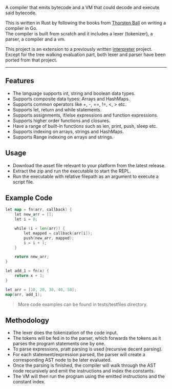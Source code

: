 A compiler that emits bytecode and a VM that could decode and execute said bytecode.

This is written in Rust by following the books from [Thorsten Ball](https://interpreterbook.com/) on writing a compiler in Go.</br>
The compiler is built from scratch and it includes a lexer (tokenizer), a parser, a compiler and a vm.

This project is an extension to a previously written [interpreter](https://github.com/pandulaDW/interpreter-in-rust) project.</br>
Except for the tree walking evaluation part, both lexer and parser have been ported from that project.

---

## Features

- The language supports int, string and boolean data types.
- Supports composite data types: Arrays and HashMaps.
- Supports common operators like +, -, ==, !=, <, > etc.
- Supports let, return and while statements.
- Supports assignments, if/else expressions and function expressions.
- Supports higher order functions and closures.
- Have a range of built-in functions such as len, print, push, sleep etc.
- Supports indexing on arrays, strings and HashMaps.
- Supports Range indexing on arrays and strings.

## Usage

- Download the asset file relevant to your platform from the latest release.
- Extract the zip and run the executable to start the REPL.
- Run the executable with relative filepath as an argument to execute a script file.

## Example Code

```go
let map = fn(arr, callback) {
    let new_arr = [];
    let i = 0;

    while (i < len(arr)) {
        let mapped = callback(arr[i]);
        push(new_arr, mapped);
        i = i + 1;
    }

    return new_arr;
}

let add_1 = fn(x) {
    return x + 1;
}

let arr = [10, 20, 30, 40, 50];
map(arr, add_1);
```

> More code examples can be found in tests/testfiles directory.

## Methodology

- The lexer does the tokenization of the code input.
- The tokens will be fed in to the parser, which forwards the tokens as it parses the program statements one by one.
- To parse expressions, pratt parsing is used (recursive decent parsing).
- For each statement/expression parsed, the parser will create a corresponding AST node to be later evaluated.
- Once the parsing is finished, the compiler will walk through the AST node recursively and emit the instructions and index the constants.
- The VM will then run the program using the emitted instructions and the constant index.
